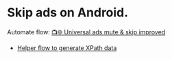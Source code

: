 # Skip ads on Android.

Automate flow: [📺🌐 Universal ads mute & skip improved](https://llamalab.com/automate/community/flows/39642)
* [Helper flow to generate XPath data](https://llamalab.com/automate/community/flows/39659)

